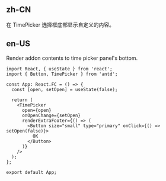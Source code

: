 ## zh-CN

在 TimePicker 选择框底部显示自定义的内容。

## en-US

Render addon contents to time picker panel's bottom.
```tsx
import React, { useState } from 'react';
import { Button, TimePicker } from 'antd';

const App: React.FC = () => {
  const [open, setOpen] = useState(false);

  return (
    <TimePicker
      open={open}
      onOpenChange={setOpen}
      renderExtraFooter={() => (
        <Button size="small" type="primary" onClick={() => setOpen(false)}>
          OK
        </Button>
      )}
    />
  );
};

export default App;
```
